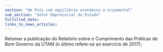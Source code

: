 ```yaml
---
section: "Um País com equilíbrio económico e orçamental"
sub_section: "Setor Empresarial do Estado"
fulfilled_date:
links_to_news_articles:
---
```


Retomar a publicação do Relatório sobre o Cumprimento das Práticas de Bom Governo da UTAM (o último refere-se ao exercício de 2017);